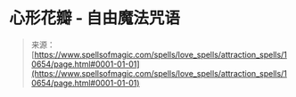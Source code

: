 <!--yml

category: 未分类

date: 2024-06-12 18:47:23

-->

# 心形花瓣 - 自由魔法咒语

> 来源：[https://www.spellsofmagic.com/spells/love_spells/attraction_spells/10654/page.html#0001-01-01](https://www.spellsofmagic.com/spells/love_spells/attraction_spells/10654/page.html#0001-01-01)
